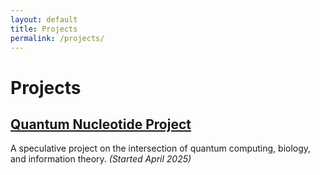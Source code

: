 ```yaml
---
layout: default
title: Projects
permalink: /projects/
---
```


# Projects

## [Quantum Nucleotide Project](/projects/quantum-information-encoding/)
A speculative project on the intersection of quantum computing, biology, and information theory. *(Started April 2025)*
